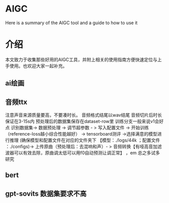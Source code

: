 # AIGC
Here is a summary of the AIGC tool and a guide to how to use it
# 介绍
本文致力于收集那些好用的AIGC工具，并附上相关的使用指南方便快速定位与上手使用。也欢迎大家一起补充。

## ai绘画

## 音频ttx
 注意声音来源质量要高，不要凑时长。
 音频格式结尾以wav结尾
 音频切片后时长保证在3-15s内
 预处理后的数据集保存在dataset-row里
 训练分支一般来说v1会好点
 识别数据集-> 数据预处理 -> 调节超参数 - > 写入配置文件  -> 开始训练（reference-loss越小综合性能越好） -> tensorboard测评 ->选择满意的模型进行推理 (确保模型和配置文件在对应的文件夹下 【模型：./logs/44k ；配置文件 ：./configs)-> 上传原曲（预处理后：去混响和声）- > 音频转换【有哑高音加滤波器可以有效去除，原曲调太低可以用f0自动预测让调正常】   ，em 总之多试多研究
## bert

## gpt-sovits   数据集要求不高